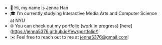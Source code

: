 - 👋 Hi, my name is Jenna Han
- 🎓 I’m currently studying Interactive Media Arts and Computer Science at NYU
- 🌐 You can check out my portfolio (work in progress) [here] (https://jenna5376.github.io/few/portfolio/)
- ✉️ Feel free to reach out to me at jenna5376@gmail.com!
